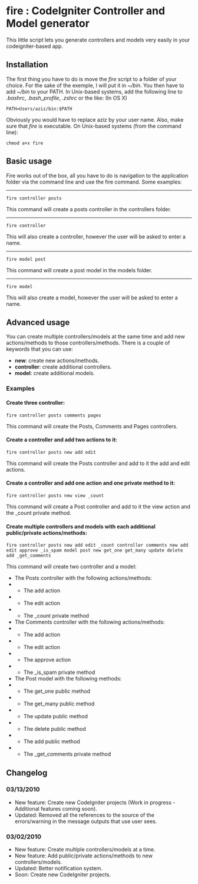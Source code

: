# fire : CodeIgniter Controller and Model generator
This little script lets you generate controllers and models very easily in your codeigniter-based app.

## Installation
The first thing you have to do is move the *fire* script to a folder of your choice. For the sake of the exemple, I will put it in *~/bin*. You then have to add *~/bin* to your PATH. In Unix-based systems, add the following line to *.bashrc*, *.bash_profile*, *.zshrc* or the like: (In OS X)

    PATH=Users/aziz/bin:$PATH

Obviously you would have to replace aziz by your user name. Also, make sure that *fire* is executable. On Unix-based systems (from the command line):

    chmod a+x fire

## Basic usage
Fire works out of the box, all you have to do is navigation to the application folder via the command line and use the fire command. Some examples:

--------------------
    fire controller posts
This command will create a posts controller in the controllers folder.

--------------------
    fire controller
This will also create a controller, however the user will be asked to enter a name.

--------------------
    fire model post
This command will create a post model in the models folder.

--------------------
    fire model
This will also create a model, however the user will be asked to enter a name.

## Advanced usage
You can create multiple controllers/models at the same time and add new actions/methods to those controllers/methods. There is a couple of keywords that you can use:

* **new**: create new actions/methods.
* **controller**: create additional controllers.
* **model**: create additional models.

### Examples
#### Create three controller:
	fire controller posts comments pages
This command will create the Posts, Comments and Pages controllers.

#### Create a controller and add two actions to it:
	fire controller posts new add edit
This command will create the Posts controller and add to it the add and edit actions.

#### Create a controller and add one action and one private method to it:
	fire controller posts new view _count
This command will create a Post controller and add to it the view action and the _count private method.

#### Create multiple controllers and models with each additional public/private actions/methods:
	fire controller posts new add edit _count controller comments new add edit approve _is_spam model post new get_one get_many update delete add _get_comments
This command will create two controller and a model:

* The Posts controller with the following actions/methods:
* * The add action
* * The edit action
* * The _count private method
* The Comments controller with the following actions/methods:
* * The add action
* * The edit action
* * The approve action
* * The _is_spam private method
* The Post model with the following methods:
* * The get_one public method
* * The get_many public method
* * The update public method
* * The delete public method
* * The add public method
* * The _get_comments private method

## Changelog
### 03/13/2010
* New feature: Create new CodeIgniter projects (Work in progress - Additional features coming soon).
* Updated: Removed all the references to the source of the errors/warning in the message outputs that use user sees.

### 03/02/2010
* New feature: Create multiple controllers/models at a time.
* New feature: Add public/private actions/methods to new controllers/models.
* Updated: Better notification system.
* Soon: Create new CodeIgniter projects.